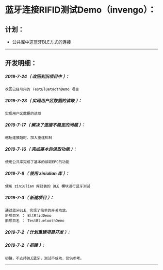 蓝牙连接RIFID测试Demo（invengo）：
===================================================================

计划：
-------------------------------------------------------------------

- 公共库中这蓝牙BLE方式的连接

*******************************************************************

开发明细：
-------------------------------------------------------------------

##### 2019-7-24（ 改回到旧项目中 ）：
	改回已经可用的 TestBluetoothDemo 项目

##### 2019-7-23（ 实现用户区数据的读取 ）：
	实现用户区数据的读取

##### 2019-7-17（ 解决了连接不稳定的问题 ）：
	缩短连接超时、加入重连机制

##### 2019-7-16（ 完成基本的读取功能 ）：
	使用公共库完成了基本的读取EPC的功能

##### 2019-7-8（ 使用 ziniulian 库 ）：
	使用 ziniulian 库封装的 BLE 模块进行蓝牙测试

##### 2019-7-3（ 新建项目 ）：
	通过蓝牙BLE，实现了简单的开关功放。
	新项目名 ： BltRfidDemo
	旧项目名 ： TestBluetoothDemo

##### 2019-7-2（ 计划重建项目开发 ）：

##### 2019-7-2（ 初建 ）：
	初建，不支持BLE蓝牙，测试不成功，仅供参考。

*******************************************************************

